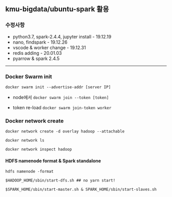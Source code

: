 ## kmu-bigdata/ubuntu-spark 활용

### 수정사항

* python3.7, spark-2.4.4, jupyter install - 19.12.19
* nano, findspark - 19.12.26
* vscode & worker change - 19.12.31
* redis adding - 20.01.03
* pyarrow & spark 2.4.5

- - -

### Docker Swarm init
``docker swarm init --advertise-addr [server IP]``

 * node에서 ``docker swarm join --token [token]``
 
 * token re-load ``docker swarm join-token worker``
 
### Docker network create

``docker network create -d overlay hadoop --attachable``

``docker network ls``

``docker network inspect hadoop`` 


#### HDFS namenode format & Spark standalone 

``hdfs namenode -format``

``$HADOOP_HOME/sbin/start-dfs.sh ## no yarn start!``

``$SPARK_HOME/sbin/start-master.sh & SPARK_HOME/sbin/start-slaves.sh``
